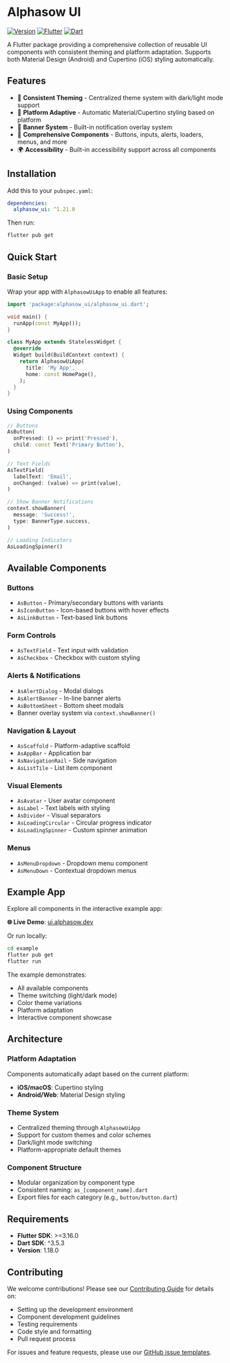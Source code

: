# Alphasow UI

[![Version](https://img.shields.io/badge/version-1.20.0-blue.svg)](https://github.com/alpha-sow/alphasow-ui)
[![Flutter](https://img.shields.io/badge/Flutter-%3E%3D3.16.0-blue.svg)](https://flutter.dev)
[![Dart](https://img.shields.io/badge/Dart-%5E3.5.3-blue.svg)](https://dart.dev)

A Flutter package providing a comprehensive collection of reusable UI components with consistent theming and platform adaptation. Supports both Material Design (Android) and Cupertino (iOS) styling automatically.

## Features

- 🎨 **Consistent Theming** - Centralized theme system with dark/light mode support
- 📱 **Platform Adaptive** - Automatic Material/Cupertino styling based on platform
- 🔔 **Banner System** - Built-in notification overlay system
- 🧩 **Comprehensive Components** - Buttons, inputs, alerts, loaders, menus, and more
- 🌍 **Accessibility** - Built-in accessibility support across all components

## Installation

Add this to your `pubspec.yaml`:

```yaml
dependencies:
  alphasow_ui: ^1.21.0
```

Then run:

```bash
flutter pub get
```

## Quick Start

### Basic Setup

Wrap your app with `AlphasowUiApp` to enable all features:

```dart
import 'package:alphasow_ui/alphasow_ui.dart';

void main() {
  runApp(const MyApp());
}

class MyApp extends StatelessWidget {
  @override
  Widget build(BuildContext context) {
    return AlphasowUiApp(
      title: 'My App',
      home: const HomePage(),
    );
  }
}
```

### Using Components

```dart
// Buttons
AsButton(
  onPressed: () => print('Pressed'),
  child: const Text('Primary Button'),
)

// Text Fields
AsTextField(
  labelText: 'Email',
  onChanged: (value) => print(value),
)

// Show Banner Notifications
context.showBanner(
  message: 'Success!',
  type: BannerType.success,
)

// Loading Indicators
AsLoadingSpinner()
```

## Available Components

### Buttons

- `AsButton` - Primary/secondary buttons with variants
- `AsIconButton` - Icon-based buttons with hover effects
- `AsLinkButton` - Text-based link buttons

### Form Controls

- `AsTextField` - Text input with validation
- `AsCheckbox` - Checkbox with custom styling

### Alerts & Notifications

- `AsAlertDialog` - Modal dialogs
- `AsAlertBanner` - In-line banner alerts
- `AsBottomSheet` - Bottom sheet modals
- Banner overlay system via `context.showBanner()`

### Navigation & Layout

- `AsScaffold` - Platform-adaptive scaffold
- `AsAppBar` - Application bar
- `AsNavigationRail` - Side navigation
- `AsListTile` - List item component

### Visual Elements

- `AsAvatar` - User avatar component
- `AsLabel` - Text labels with styling
- `AsDivider` - Visual separators
- `AsLoadingCircular` - Circular progress indicator
- `AsLoadingSpinner` - Custom spinner animation

### Menus

- `AsMenuDropdown` - Dropdown menu component
- `AsMenuDown` - Contextual dropdown menus

## Example App

Explore all components in the interactive example app:

**🌐 Live Demo**: [ui.alphasow.dev](https://ui.alphasow.dev)

Or run locally:

```bash
cd example
flutter pub get
flutter run
```

The example demonstrates:

- All available components
- Theme switching (light/dark mode)
- Color theme variations
- Platform adaptation
- Interactive component showcase

## Architecture

### Platform Adaptation

Components automatically adapt based on the current platform:

- **iOS/macOS**: Cupertino styling
- **Android/Web**: Material Design styling

### Theme System

- Centralized theming through `AlphasowUiApp`
- Support for custom themes and color schemes
- Dark/light mode switching
- Platform-appropriate default themes

### Component Structure

- Modular organization by component type
- Consistent naming: `as_[component_name].dart`
- Export files for each category (e.g., `button/button.dart`)

## Requirements

- **Flutter SDK**: >=3.16.0
- **Dart SDK**: ^3.5.3
- **Version**: 1.18.0

## Contributing

We welcome contributions! Please see our [Contributing Guide](CONTRIBUTING.md) for details on:

- Setting up the development environment
- Component development guidelines
- Testing requirements
- Code style and formatting
- Pull request process

For issues and feature requests, please use our [GitHub issue templates](.github/ISSUE_TEMPLATE/).
